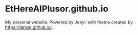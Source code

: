 # EtHereAlPlusor.github.io
My personal website. Powered by Jekyll with theme created by https://jansel.github.io/.
